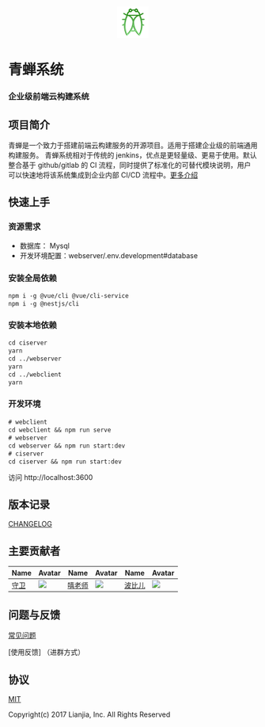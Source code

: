 <p align="center">
  <img src="./docs/images/cicada.png" style="text-align: top;">
</p>

<h1>
青蝉系统
    <h3>企业级前端云构建系统</h3>
</h1>

## 项目简介

青蝉是一个致力于搭建前端云构建服务的开源项目。适用于搭建企业级的前端通用构建服务。
青蝉系统相对于传统的 jenkins，优点是更轻量级、更易于使用。默认整合基于 github/gitlab 的 CI 流程，同时提供了标准化的可替代模块说明，用户可以快速地将该系统集成到企业内部 CI/CD 流程中。[更多介绍](/docs/intro.md)

## 快速上手

### 资源需求

- 数据库： Mysql
- 开发环境配置：webserver/.env.development#database

### 安装全局依赖

```
npm i -g @vue/cli @vue/cli-service
npm i -g @nestjs/cli
```

### 安装本地依赖

```
cd ciserver
yarn
cd ../webserver
yarn
cd ../webclient
yarn
```

### 开发环境

```
# webclient
cd webclient && npm run serve
# webserver
cd webserver && npm run start:dev
# ciserver
cd ciserver && npm run start:dev
```

访问 http://localhost:3600

## 版本记录

[CHANGELOG](/CHANGELOG.md)

## 主要贡献者

| Name                            | Avatar                                                         | Name                                     | Avatar                                                          | Name                                       | Avatar                                                                                                     |
| ------------------------------- | -------------------------------------------------------------- | ---------------------------------------- | --------------------------------------------------------------- | ------------------------------------------ | ---------------------------------------------------------------------------------------------------------- |
| [守卫](https://github.com/sjli) | ![](https://avatars2.githubusercontent.com/u/1024718?s=40&v=4) | [嘻老师](https://github.com/aa978563552) | ![](https://avatars0.githubusercontent.com/u/61268325?s=40&v=4) | [波比儿](https://github.com/hqx1223614734) | ![](https://avatars3.githubusercontent.com/u/37667296?s=40&u=16432ce94acf2b0ac15dce0605226cf943e394ad&v=4) |

## 问题与反馈

[常见问题](/docs/faq.md)

[使用反馈] （进群方式）

## 协议

[MIT](http://opensource.org/licenses/MIT)

Copyright(c) 2017 Lianjia, Inc. All Rights Reserved

